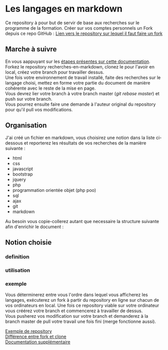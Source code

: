 # Les langages en markdown
Ce repository à pour but de servir de base aux recherches sur le programme de la formation.
Créer sur vos comptes personnels un Fork depuis ce repo GitHub :
[Lien vers le repository sur lequel il faut faire un fork](https://github.com/SoniaB78/recherche-en-markdown-avec-git)

## Marche à suivre
En vous aappuyant sur les [étapes présentes sur cette documentation](http://thelia-school.com/faire-une-pull-request-sur-un-projet-thelia/faire-une-pull-request.html).  
Forkez le repository recherches-en-markdown, clonez le pour l'avoir en local, créez votre branch pour travailler dessus.  
Une fois votre environnement de travail installé, faite des recherches sur le langage choisi, mettez en forme votre partie du document de manière cohérente avec le reste de la mise en page.  
Vous devrez lier votre branch à votre branch master (*git rebase master*) et push sur votre branch.  
Vous pourrez ensuite faire une demande à l'auteur original du repository pour qu'il pull vos modifications.  



## Organisation

J'ai créé un fichier en markdown, vous choisirez une notion dans la liste ci-dessous et reporterez les résultats de vos recherches de la manière suivante :
- html
- css
- javascript
- bootstrap
- jquery
- php
- programmation orientée objet (php poo)
- sql
- ajax
- git
- markdown

Au besoin vous copie-collerez autant que necessaire la structure suivante afin d'enrichir le document :
## Notion choisie
  ### definition
  ### utilisation
  ### exemple

Vous déterminerez entre vous l'ordre dans lequel vous afficherez les langages, exécuterez un fork à partir du repository en ligne sur chacun de vos ordinateurs en local. Une fois ce repository viable sur votre ordinateur vous créérez votre branch et commencerez à travailler de dessus.  
Vous pusherez vos modification sur votre branch et demanderez à la branch master de pull votre travail une fois fini (merge fonctionne aussi).

[Exemple de repository](https://github.com/Ma6Tvacoder-Docs/partages/blob/master/supports/techno_back.md)  
[Différence entre fork et clone](https://www.toolsqa.com/git/difference-between-git-clone-and-git-fork/)  
[Documentation supplémentaire](https://www.christopheducamp.com/2013/12/16/forker-un-repo-github/)  

